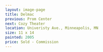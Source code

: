 ```yaml
---
layout: image-page
title: Delmac
previous: Prom Center
next: Cozy Theater
location: Univeristy Ave., Minneapolis, MN
size: 11 x 14
painted: 2005
price: Sold - Commission
---
```

